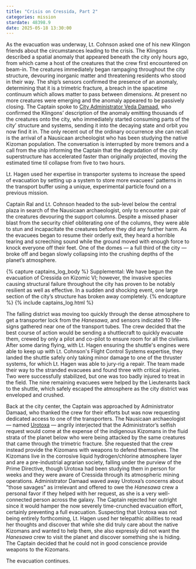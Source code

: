 ```yaml
---
title: "Crisis on Cressida, Part 2"
categories: mission
stardate: 48398.9
date: 2025-05-18 13:30:00
---
```


As the evacuation was underway, Lt. Cohnson asked one of his new Klingon friends about the circumstances leading to the crisis. The Klingons described a spatial anomaly that appeared beneath the city only hours ago, from which came a host of the creatures that the crew first encountered on beam-in. The creatures immediately began rampaging throughout the city structure, devouring inorganic matter and threatening residents who stood in their way. The ship’s sensors confirmed the presence of an anomaly, determining that it is a trimetric fracture, a breach in the spacetime continuum which allows matter to pass between dimensions. At present no more creatures were emerging and the anomaly appeared to be passively closing. The Captain spoke to [City Administrator Veda Damaad](/personnel/damaad/), who confirmed the Klingons’ description of the anomaly emitting thousands of the creatures onto the city, who immediately started consuming parts of the city’ structure and systems, sending it into the decaying state and orbit you now find it in. The only recent out of the ordinary occurrence she can recall is the arrival of a Nausicaan archeologist who has been studying the native Kizoman population. The conversation is interrupted by more tremors and a call from the ship informing the Captain that the degradation of the city superstructure has accelerated faster than originally projected, moving the estimated time til collapse from five to two hours.

Lt. Hagen used her expertise in transporter systems to increase the speed of evacuation by setting up a system to store more evacuees’ patterns in the transport buffer using a unique, experimental particle found on a previous mission.

Captain Ral and Lt. Cohnson headed to the sub-level below the central plaza in search of the Nausicaan archaeologist, only to encounter a pair of the creatures devouring the support columns. Despite a missed phaser blast from the security chief obliterating one of the columns, they were able to stun and incapacitate the creatures before they did any further harm. As the evacuees began to resume their orderly exit, they heard a horrible tearing and screeching sound while the ground moved with enough force to knock everyone off their feet. One of the domes — a full third of the city — broke off and began slowly collapsing into the crushing depths of the planet’s atmosphere.

{% capture captains_log_body %}
  Supplemental: We have begun the evacuation of Cressida on Kizomic VI; however, the invasive species causing structural failure throughout the city has proven to be notably resilient as well as effective. In a sudden and shocking event, one large section of the city’s structure has broken away completely.
{% endcapture %}
{% include captains_log.html %}

The falling district was moving too quickly through the dense atmosphere to get a transporter lock from the *Hanesawa*, and sensors indicated 10 life-signs gathered near one of the transport tubes. The crew decided that the best course of action would be sending a shuttlecraft to quickly evacuate them, crewed by only a pilot and co-pilot to ensure room for all the civilians. After some daring flying, with Lt. Hagen ensuring the shuttle's engines were able to keep up with Lt. Cohnson's Flight Control Systems expertise, they landed the shuttle safely only taking minor damage to one of the thruster systems, for which Lt. Hagen was able to jury-rig a repair. The team made their way to the stranded evacuees and found three with critical injuries. Two were successfully stabilized, but one was too badly injured to treat in the field. The nine remaining evacuees were helped by the Lieutenants back to the shuttle, which safely escaped the atmosphere as the city district was enveloped and crushed. 

Back at the city center, the Captain was approached by Administrator Damaad, who thanked the crew for their efforts but was now requesting dedicated access to one of the transporters. The Nausicaan archaeologist — named [Urotoxa](/personnel/urotoxa/) — angrily interjected that the Administrator’s selfish request would come at the expense of the indigenous Kizomans in the fluid strata of the planet below who were being attacked by the same creatures that came through the trimetric fracture. She requested that the crew instead provide the Kizomans with weapons to defend themselves. The Kizomans live in the corrosive liquid hydrogen/chlorine atmosphere layer and are a pre-industrial agrarian society, falling under the purview of the Prime Directive, though Urotoxa had been studying them in person for weeks and they were aware of Cressida through its atmospheric mining operations. Administrator Damaad waved away Urotoxa’s concerns about "those savages" as irrelevant and offered to owe the *Hanesawa* crew a personal favor if they helped with her request, as she is a very well-connected person across the galaxy. The Captain rejected her outright since it would hamper the now severely time-crunched evacuation effort, certainly preventing a full evacuation. Suspecting that Urotoxa was not being entirely forthcoming, Lt. Hagen used her telepathic abilities to read her thoughts and discover that while she did truly care about the native Kizomans and wanted to help them, she also expressly did not want the *Hanesawa* crew to visit the planet and discover something she is hiding. The Captain decided that he could not in good conscience provide weapons to the Kizomans. 

The evacuation continues.